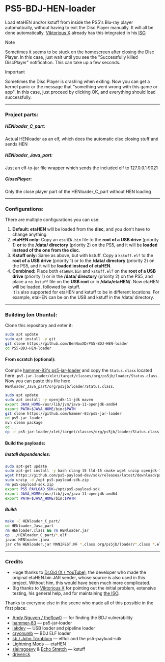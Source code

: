 # PS5-BDJ-HEN-loader

Load etaHEN and/or kstuff from inside the PS5's Blu-ray player automatically, without having to exit the Disc Player manually. It will all be done automatically. [Viktorious X](https://x.com/Viktorioussssss) already has this integrated in his [ISO](https://github.com/Viktorious-x/ps5-bdjb-modified-ISOs).

> [!NOTE]
> Sometimes it seems to be stuck on the homescreen after closing the Disc Player. In this case, just wait until you see the "Successfully killed DiscPlayer" notification. This can take up a few seconds.

> [!IMPORTANT]  
> Sometimes the Disc Player is crashing when exiting. Now you can get a kernel panic or the message that "something went wrong with this game or app". In this case, just proceed by clicking OK, and everything should load successfully.

---

### Project parts:
##### HENloader_C_part:
Actual HENloader as an elf, which does the automatic disc closing stuff and sends HEN

##### HENloader_Java_part:
Just an elf-to-jar file wrapper which sends the included elf to 127.0.0.1:9021

##### ClosePlayer:
Only the close player part of the HENloader_C_part without HEN loading

---

### Configurations:

There are multiple configurations you can use:

1. **Default: etaHEN** will be loaded from the **disc**, and you don't have to change anything.
2. **etaHEN only:** Copy an `etaHEN.bin` file to the **root of a USB drive** (priority 1) **or** to the **/data/ directory** (priority 2) on the PS5, and it will be **loaded instead of the one from the disc**.
3. **Kstuff only:** Same as above, but with kstuff. Copy a `kstuff.elf` to the **root of a USB drive** (priority 1) or to the **/data/ directory** (priority 2) on the PS5, and it will be **loaded instead of etaHEN**.
4. **Combined:** Place both `etaHEN.bin` and `kstuff.elf` on the **root of a USB drive** (priority 1) or in the **/data/ directory** (priority 2) on the PS5, and place a `no_kstuff` file on the **USB root** or in **/data/etaHEN/**. Now etaHEN will be loaded, followed by kstuff. <br> It is also supported for etaHEN and kstuff to be in different locations. For example, etaHEN can be on the USB and kstuff in the /data/ directory.

---

### Building (on Ubuntu):
Clone this repository and enter it: <br>

```sh
sudo apt update
sudo apt install -y git 
git clone https://github.com/BenNoxXD/PS5-BDJ-HEN-loader
cd PS5-BDJ-HEN-loader
```

#### From scratch (optional): 
Compile [hammer-83's ps5-jar-loader](https://github.com/hammer-83/ps5-jar-loader) and copy the `Status.class` located here: `ps5-jar-loader/xlet/target/classes/org/ps5jb/loader/Status.class`. Now you can paste this file here `HENloader_Java_part/org/ps5jb/loader/Status.class`. <br>

```sh
sudo apt update
sudo apt install -y openjdk-11-jdk maven
export JAVA_HOME=/usr/lib/jvm/java-11-openjdk-amd64
export PATH=$JAVA_HOME/bin:$PATH
git clone https://github.com/hammer-83/ps5-jar-loader
cd ps5-jar-loader
mvn clean package
cd ..
cp -r ps5-jar-loader/xlet/target/classes/org/ps5jb/loader/Status.class HENloader_Java_part/org/ps5jb/loader/
```

#### Build the payloads: <br>
##### Install dependencies:  <br>
```sh
sudo apt-get update
sudo apt-get install -y bash clang-15 lld-15 cmake wget unzip openjdk-11-jdk
wget https://github.com/ps5-payload-dev/sdk/releases/latest/download/ps5-payload-sdk.zip
sudo unzip -d /opt ps5-payload-sdk.zip
rm ps5-payload-sdk.zip
export PS5_PAYLOAD_SDK=/opt/ps5-payload-sdk
export JAVA_HOME=/usr/lib/jvm/java-11-openjdk-amd64
export PATH=$JAVA_HOME/bin:$PATH
```

##### Build:
```sh
make -C HENloader_C_part/
cd HENloader_Java_part
rm HENloader.class && rm HENloader.jar
cp ../HENloader_C_part/*.elf .
javac HENloader.java
jar cfm HENloader.jar MANIFEST.MF *.class org/ps5jb/loader/*.class *.elf
```

---

### Credits

* Huge thanks to [Dr.Oid (X ](https://x.com/RepassyMate) [/ YouTube)](https://www.youtube.com/@Dr.Oid27), the developer who made the original etaHEN.bin JAR sender, whose source is also used in this project. Without him, this would have been much more complicated.
* Big thanks to [Viktorious X](https://x.com/Viktorioussssss) for pointing out the initial problem, extensive testing, his general help, and for maintaining [the ISO](https://github.com/Viktorious-x/ps5-bdjb-modified-ISOs).

Thanks to everyone else in the scene who made all of this possible in the first place:

* [Andy Nguyen / theflow0](https://x.com/theflow0) — for finding the BDJ vulnerability
* [hammer-83](https://github.com/hammer-83) — ps5-jar-loader
* [iakdev](https://github.com/iakdev) — USB loader and pipeline loader
* [cryonumb](https://github.com/cryonumb) — BDJ ELF loader
* [sb / John Törnblom](https://github.com/john-tornblom) — elfldr and the ps5-payload-sdk
* [Lightning Mods](https://github.com/LightningMods) — etaHEN
* [sleirsgoevy](https://github.com/sleirsgoevy) & [Echo Stretch](https://x.com/StretchEcho) — kstuff
* [driverick](https://github.com/DriveRick)
